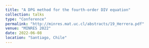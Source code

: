 ```yaml
---
title: "A DPG method for the fourth-order DIV equation"
collection: talks
type: "Conference"
permalink: "http://minres.mat.uc.cl/abstracts/19_Herrera.pdf"
venue: "MINRES 2022"
date: 2022-06-08
location: "Santiago, Chile"
---
```


